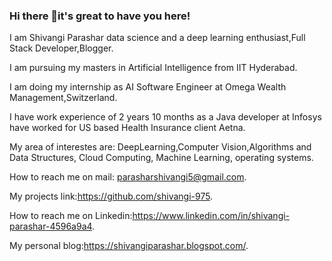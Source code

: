 ### Hi there 👋it's great to have you here!

I am Shivangi Parashar data science and a deep learning enthusiast,Full Stack Developer,Blogger. 

I am pursuing my masters in Artificial Intelligence from IIT Hyderabad.

I am doing my internship as AI Software Engineer at Omega Wealth Management,Switzerland.

I have work experience of 2 years 10 months as a Java developer at Infosys have worked for US based Health Insurance client Aetna.

My area of interestes are: DeepLearning,Computer Vision,Algorithms and Data Structures, Cloud Computing, Machine Learning, operating systems.

How to reach me on mail: parasharshivangi5@gmail.com.

My projects link:https://github.com/shivangi-975.

How to reach me on Linkedin:https://www.linkedin.com/in/shivangi-parashar-4596a9a4.

My personal blog:https://shivangiparashar.blogspot.com/.


